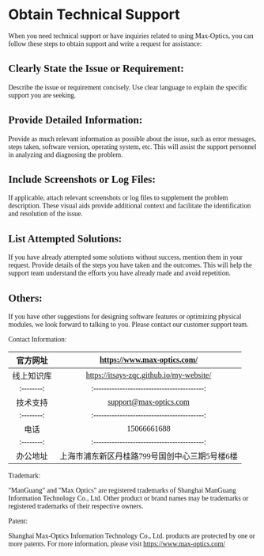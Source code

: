 


# Obtain Technical Support

<font face = "Calibri">

When you need technical support or have inquiries related to using Max-Optics, you can follow these steps to obtain support and write a request for assistance:

## Clearly State the Issue or Requirement:
 Describe the issue or requirement concisely. Use clear language to explain the specific support you are seeking.

## Provide Detailed Information: 
Provide as much relevant information as possible about the issue, such as error messages, steps taken, software version, operating system, etc. This will assist the support personnel in analyzing and diagnosing the problem.

## Include Screenshots or Log Files: 
If applicable, attach relevant screenshots or log files to supplement the problem description. These visual aids provide additional context and facilitate the identification and resolution of the issue.

## List Attempted Solutions: 
If you have already attempted some solutions without success, mention them in your request. Provide details of the steps you have taken and the outcomes. This will help the support team understand the efforts you have already made and avoid repetition.

## Others: 
If you have other suggestions for designing software features or optimizing physical modules, we look forward to talking to you. Please contact our customer support team.

Contact Information:

| 官方网址  |         https://www.max-optics.com/        |
|:--------:|:------------------------------------------:|
| 线上知识库| https://itsays-zqc.github.io/my-website/   |
|:--------:|:------------------------------------------:|
|  技术支持 |             support@max-optics.com         |
|:--------:|:------------------------------------------:|
|   电话   |               15066661688                  |
|:--------:|:------------------------------------------:|
| 办公地址  | 上海市浦东新区丹桂路799号国创中心三期5号楼6楼 |

Trademark:

"ManGuang" and "Max Optics" are registered trademarks of Shanghai ManGuang Information Technology Co., Ltd. Other product or brand names may be trademarks or registered trademarks of their respective owners.

Patent:

Shanghai Max-Optics Information Technology Co., Ltd. products are protected by one or more patents. For more information, please visit https://www.max-optics.com/

</font>

